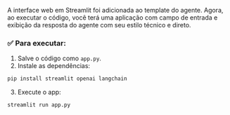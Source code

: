 A interface web em Streamlit foi adicionada ao template do agente. Agora, ao executar o código, você terá uma aplicação com campo de entrada e exibição da resposta do agente com seu estilo técnico e direto.

### ✅ Para executar:

1. Salve o código como `app.py`.
2. Instale as dependências:

```bash
pip install streamlit openai langchain
```

3. Execute o app:

```bash
streamlit run app.py
```
